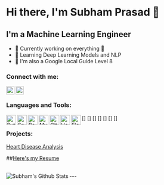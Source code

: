 # Hi there, I'm Subham Prasad 👋

## I'm a Machine Learning Engineer

- 🔭 Currently working on everything 🤣
- 🌱 Learning Deep Learning Models and NLP
- 👯 I'm also a Google Local Guide Level 8

### Connect with me:

[<img align="left" alt="Subham | LinkedIn" width="22px" src="https://image.flaticon.com/icons/png/512/174/174857.png" />](https://www.linkedin.com/in/subhamp7/)
[<img align="left" alt="Subham | Kaggle" width="22px" src="https://cdn4.iconfinder.com/data/icons/logos-and-brands/512/189_Kaggle_logo_logos-512.png" />](https://www.kaggle.com/subhamp7)

<br />

### Languages and Tools:

[<img align="left" alt="Python" width="26px" src="https://upload.wikimedia.org/wikipedia/commons/thumb/c/c3/Python-logo-notext.svg/1200px-Python-logo-notext.svg.png" />]
[<img align="left" alt="Spyder" width="26px" src="https://upload.wikimedia.org/wikipedia/commons/thumb/archive/7/7e/20180730220810%21Spyder_logo.svg/120px-Spyder_logo.svg.png" />]
[<img align="left" alt="Postman" width="26px" src="https://user-images.githubusercontent.com/2676579/34940598-17cc20f0-f9be-11e7-8c6d-f0190d502d64.png" />]
[<img align="left" alt="MySql" width="26px" src="https://encrypted-tbn0.gstatic.com/images?q=tbn%3AANd9GcRKXqbmvHjl6MSLnv2AiFzzonr6E0UZZjE97A&usqp=CAU" />]
[<img align="left" alt="Github" width="26px" src="https://image.flaticon.com/icons/png/512/25/25231.png" />]
[<img align="left" alt="Heroku" width="26px" src="https://cdn.worldvectorlogo.com/logos/heroku.svg" />]
[<img align="left" alt="Flask" width="26px" src="https://www.todesktop.com/images/1c2437c139969ae8e4100b477fb824f1.svg" />]

### Projects:
[Heart Disease Analysis](https://heart-analysis.herokuapp.com)

##[Here's my Resume](https://subhamp7.github.io/Resume/)

<br />
---
<img align="left" alt="Subham's Github Stats" src="https://github-readme-stats.vercel.app/api?username=Subhamp7&show_icons=true&hide_border=true" />



